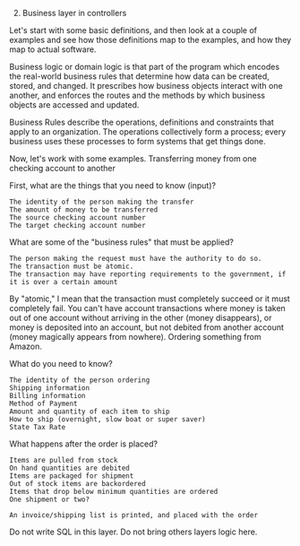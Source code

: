 2. Business layer in controllers

Let's start with some basic definitions, and then look at a couple of examples and see how those definitions map to the examples, and how they map to actual software.

Business logic or domain logic is that part of the program which encodes the real-world business rules that determine how data can be created, stored, and changed. It prescribes how business objects interact with one another, and enforces the routes and the methods by which business objects are accessed and updated.

Business Rules describe the operations, definitions and constraints that apply to an organization. The operations collectively form a process; every business uses these processes to form systems that get things done.

Now, let's work with some examples.
Transferring money from one checking account to another

First, what are the things that you need to know (input)?

    The identity of the person making the transfer
    The amount of money to be transferred
    The source checking account number
    The target checking account number

What are some of the "business rules" that must be applied?

    The person making the request must have the authority to do so.
    The transaction must be atomic.
    The transaction may have reporting requirements to the government, if it is over a certain amount

By "atomic," I mean that the transaction must completely succeed or it must completely fail. You can't have account transactions where money is taken out of one account without arriving in the other (money disappears), or money is deposited into an account, but not debited from another account (money magically appears from nowhere).
Ordering something from Amazon.

What do you need to know?

    The identity of the person ordering
    Shipping information
    Billing information
    Method of Payment
    Amount and quantity of each item to ship
    How to ship (overnight, slow boat or super saver)
    State Tax Rate

What happens after the order is placed?

    Items are pulled from stock
    On hand quantities are debited
    Items are packaged for shipment
    Out of stock items are backordered
    Items that drop below minimum quantities are ordered
    One shipment or two?

    An invoice/shipping list is printed, and placed with the order


Do not write SQL in this layer. 
Do not bring others layers logic here.